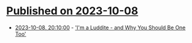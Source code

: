 # [Published on 2023-10-08](index.md)

* [2023-10-08, 20:10:00](https://it.slashdot.org/story/23/10/08/208250/im-a-luddite---and-why-you-should-be-one-too?utm_source=rss1.0mainlinkanon&utm_medium=feed) - ['I'm a Luddite - and Why You Should Be One Too'](https://it.slashdot.org/story/23/10/08/208250/im-a-luddite---and-why-you-should-be-one-too?utm_source=rss1.0mainlinkanon&utm_medium=feed)
